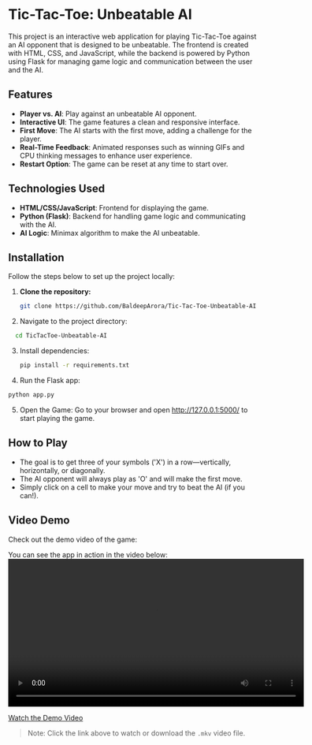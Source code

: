 # Tic-Tac-Toe: Unbeatable AI

This project is an interactive web application for playing Tic-Tac-Toe against an AI opponent that is designed to be unbeatable. The frontend is created with HTML, CSS, and JavaScript, while the backend is powered by Python using Flask for managing game logic and communication between the user and the AI.

## Features

- **Player vs. AI**: Play against an unbeatable AI opponent.
- **Interactive UI**: The game features a clean and responsive interface.
- **First Move**: The AI starts with the first move, adding a challenge for the player.
- **Real-Time Feedback**: Animated responses such as winning GIFs and CPU thinking messages to enhance user experience.
- **Restart Option**: The game can be reset at any time to start over.

## Technologies Used

- **HTML/CSS/JavaScript**: Frontend for displaying the game.
- **Python (Flask)**: Backend for handling game logic and communicating with the AI.
- **AI Logic**: Minimax algorithm to make the AI unbeatable.

## Installation

Follow the steps below to set up the project locally:

1. **Clone the repository:**

   ```bash
   git clone https://github.com/BaldeepArora/Tic-Tac-Toe-Unbeatable-AI.git
2. Navigate to the project directory:
  ```bash
    cd TicTacToe-Unbeatable-AI
  ```
3. Install dependencies:
   ```bash
   pip install -r requirements.txt 
   ```
4.   Run the Flask app:
   ```bash
   python app.py
   ```
5. Open the Game:
Go to your browser and open http://127.0.0.1:5000/ to start playing the game.

## How to Play
- The goal is to get three of your symbols ('X') in a row—vertically, horizontally, or diagonally.
- The AI opponent will always play as 'O' and will make the first move.
- Simply click on a cell to make your move and try to beat the AI (if you can!).

## Video Demo

Check out the demo video of the game:

You can see the app in action in the video below:
<video width="600" controls>
  <source src="demo.mkv" type="video/mkv">
</video>

[Watch the Demo Video](https://github.com/BaldeepArora/Tic-Tac-Toe-Unbeatable-AI/blob/main/demo.mkv)

> Note: Click the link above to watch or download the `.mkv` video file.

